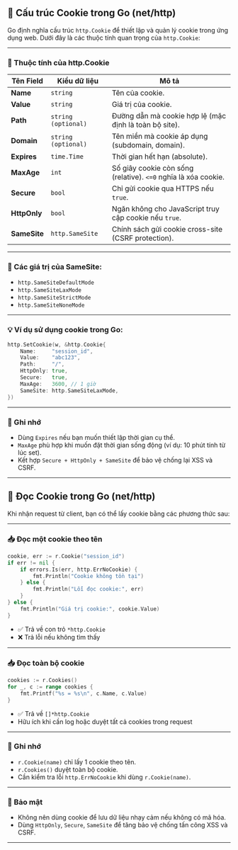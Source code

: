 ## 🍪 Cấu trúc Cookie trong Go (net/http)

Go định nghĩa cấu trúc `http.Cookie` để thiết lập và quản lý cookie trong ứng dụng web. Dưới đây là các thuộc tính quan trọng của `http.Cookie`:

---

### 🧱 Thuộc tính của http.Cookie

| Tên Field    | Kiểu dữ liệu        | Mô tả                                                          |
| ------------ | ------------------- | -------------------------------------------------------------- |
| **Name**     | `string`            | Tên của cookie.                                                |
| **Value**    | `string`            | Giá trị của cookie.                                            |
| **Path**     | `string (optional)` | Đường dẫn mà cookie hợp lệ (mặc định là toàn bộ site).         |
| **Domain**   | `string (optional)` | Tên miền mà cookie áp dụng (subdomain, domain).                |
| **Expires**  | `time.Time`         | Thời gian hết hạn (absolute).                                  |
| **MaxAge**   | `int`               | Số giây cookie còn sống (relative). `<=0` nghĩa là xóa cookie. |
| **Secure**   | `bool`              | Chỉ gửi cookie qua HTTPS nếu `true`.                           |
| **HttpOnly** | `bool`              | Ngăn không cho JavaScript truy cập cookie nếu `true`.          |
| **SameSite** | `http.SameSite`     | Chính sách gửi cookie cross-site (CSRF protection).            |

---

### 🔐 Các giá trị của SameSite:

- `http.SameSiteDefaultMode`
- `http.SameSiteLaxMode`
- `http.SameSiteStrictMode`
- `http.SameSiteNoneMode`

---

### 💡 Ví dụ sử dụng cookie trong Go:

```go
http.SetCookie(w, &http.Cookie{
    Name:     "session_id",
    Value:    "abc123",
    Path:     "/",
    HttpOnly: true,
    Secure:   true,
    MaxAge:   3600, // 1 giờ
    SameSite: http.SameSiteLaxMode,
})
```

---

### 📌 Ghi nhớ

- Dùng `Expires` nếu bạn muốn thiết lập thời gian cụ thể.
- `MaxAge` phù hợp khi muốn đặt thời gian sống động (ví dụ: 10 phút tính từ lúc set).
- Kết hợp `Secure + HttpOnly + SameSite` để bảo vệ chống lại XSS và CSRF.

---
## 🍪 Đọc Cookie trong Go (net/http)

Khi nhận request từ client, bạn có thể lấy cookie bằng các phương thức sau:

---

### 📥 Đọc một cookie theo tên

```go
cookie, err := r.Cookie("session_id")
if err != nil {
    if errors.Is(err, http.ErrNoCookie) {
        fmt.Println("Cookie không tồn tại")
    } else {
        fmt.Println("Lỗi đọc cookie:", err)
    }
} else {
    fmt.Println("Giá trị cookie:", cookie.Value)
}
```

* ✅ Trả về con trỏ `*http.Cookie`
* ❌ Trả lỗi nếu không tìm thấy

---

### 📥 Đọc toàn bộ cookie

```go
cookies := r.Cookies()
for _, c := range cookies {
    fmt.Printf("%s = %s\n", c.Name, c.Value)
}
```

* ✅ Trả về `[]*http.Cookie`
* Hữu ích khi cần log hoặc duyệt tất cả cookies trong request

---

### 📝 Ghi nhớ

* `r.Cookie(name)` chỉ lấy 1 cookie theo tên.
* `r.Cookies()` duyệt toàn bộ cookie.
* Cần kiểm tra lỗi `http.ErrNoCookie` khi dùng `r.Cookie(name)`.

---

### 🔐 Bảo mật

* Không nên dùng cookie để lưu dữ liệu nhạy cảm nếu không có mã hóa.
* Dùng `HttpOnly`, `Secure`, `SameSite` để tăng bảo vệ chống tấn công XSS và CSRF.

---
